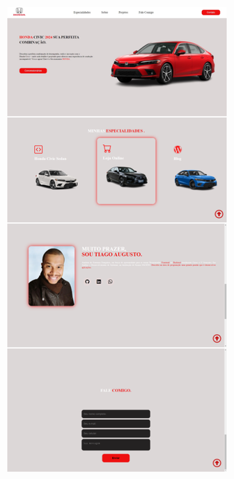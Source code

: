 ![ALT Text](img/Image-2024-1.jpg)
![ALT Text](img/especialidades.png)
![ALT Text](img/git-perfil.png)
![ALT Text](img/contato-eu.png)
